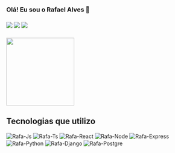 ### Olá! Eu sou o Rafael Alves 👋

###

<a href="https://instagram.com/rafael.alves92" target="_blank"><img src="https://img.shields.io/badge/Instagram-E4405F?style=for-the-badge&logo=instagram&logoColor=white"></a> 
<a href="https://www.linkedin.com/in/rafaelalves92" target="_blank"><img src="https://img.shields.io/badge/LinkedIn-0077B5?style=for-the-badge&logo=linkedin&logoColor=whitee"></a>
<a href = "mailto:rafaelskz92@gmail.com"><img src="https://img.shields.io/badge/Gmail-D14836?style=for-the-badge&logo=gmail&logoColor=white"></a>

###

<div>
  <img height="180em" src="https://github-readme-stats.vercel.app/api?username=rafaelalves92&show_icons=true&theme=dark&include_all_commits=true&count_private=true"/>
</div>

###

## Tecnologias que utilizo
<div>
  <img align="center" alt="Rafa-Js" src="https://img.shields.io/badge/JavaScript-F7DF1E?style=for-the-badge&logo=javascript&logoColor=black">
  <img align="center" alt="Rafa-Ts" src="https://img.shields.io/badge/TypeScript-007ACC?style=for-the-badge&logo=typescript&logoColor=white">
  <img align="center" alt="Rafa-React" src="https://img.shields.io/badge/React-20232A?style=for-the-badge&logo=react&logoColor=61DAFB">
  <img align="center" alt="Rafa-Node" src="https://img.shields.io/badge/Node.js-43853D?style=for-the-badge&logo=node.js&logoColor=white">
  <img align="center" alt="Rafa-Express" src="https://img.shields.io/badge/Express.js-404D59?style=for-the-badge">
  <img align="center" alt="Rafa-Python" src="https://img.shields.io/badge/Python-14354C?style=for-the-badge&logo=python&logoColor=white">
  <img align="center" alt="Rafa-Django" src="https://img.shields.io/badge/Django-092E20?style=for-the-badge&logo=django&logoColor=white">
  <img align="center" alt="Rafa-Postgre" src="https://img.shields.io/badge/PostgreSQL-316192?style=for-the-badge&logo=postgresql&logoColor=white">
</div>
